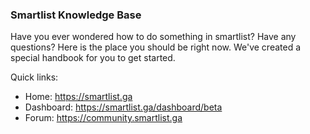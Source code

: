 ### Smartlist Knowledge Base
Have you ever wondered how to do something in smartlist? Have any questions? Here is the place you should be right now. We've created a special handbook for you to get started. 

Quick links: 

* Home: https://smartlist.ga 
* Dashboard: https://smartlist.ga/dashboard/beta
* Forum: https://community.smartlist.ga
